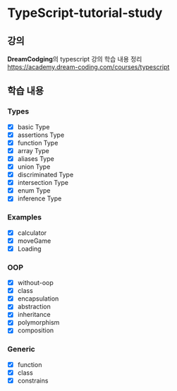 # TypeScript-tutorial-study

## 강의

<b>DreamCodging</b>의 typescript 강의 학습 내용 정리  
https://academy.dream-coding.com/courses/typescript

## 학습 내용

### Types

- [x] basic Type
- [x] assertions Type
- [x] function Type
- [x] array Type
- [x] aliases Type
- [x] union Type
- [x] discriminated Type
- [x] intersection Type
- [x] enum Type
- [x] inference Type

### Examples

- [x] calculator
- [x] moveGame
- [x] Loading

### OOP

- [x] without-oop
- [x] class
- [x] encapsulation
- [x] abstraction
- [x] inheritance
- [x] polymorphism
- [x] composition

### Generic

- [x] function
- [x] class
- [x] constrains